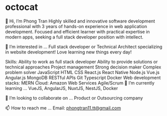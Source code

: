 # octocat
👋 Hi, I’m Phong Tran
Highly skilled and innovative software development professional with 3 years of hands-on experience in web application development.
Focused and efficient learner with practical expertise in modern apps, seeking a full stack developer position with intellect.

👀 I’m interested in ...
Full stack developer or Technical Architect specializing in website development! Love learning new things every day!

Skills:
Ability to work as full stack developer
Ability to provide solutions or technical approaches
Project management
Strong decision maker
Complex problem solver
JavaScript
HTML
CSS
React.js
React Native
Node.js
Vue.js
Angular.js
MongoDB
RESTful APIs
Git
Typescript
Docker
Web development stacks: MERN
Cloud: Amazon Web Services
Agile/Scrum
🌱 I’m currently learning ...
VueJS, AngularJS, NuxtJS, NestJS, Docker

💞️ I’m looking to collaborate on ...
Product or Outsourcing company

📫 How to reach me ...
Email: phongtran11.tt@gmail.com
